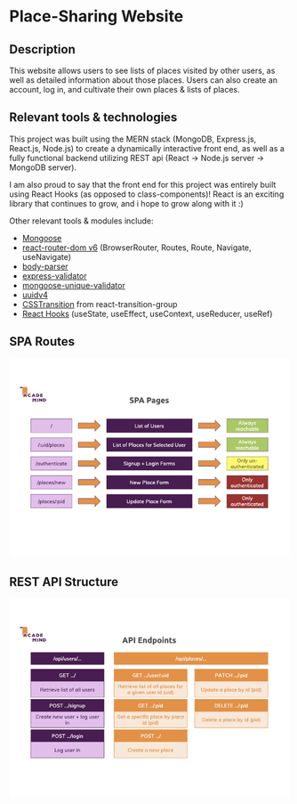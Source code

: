 # Place-Sharing Website

## Description

This website allows users to see lists of places visited by other users, as well as detailed information about those places.
Users can also create an account, log in, and cultivate their own places & lists of places.

## Relevant tools & technologies

This project was built using the MERN stack (MongoDB, Express.js, React.js, Node.js) to create a dynamically interactive front end, as well as a fully functional backend utilizing REST api
(React -> Node.js server -> MongoDB server).

I am also proud to say that the front end for this project was entirely built using React Hooks (as opposed to class-components)! React is an exciting library that continues to grow, and i hope to grow along with it :)

Other relevant tools & modules include:
- [Mongoose](https://mongoosejs.com/)
- [react-router-dom v6](https://reactrouter.com/docs/en/v6) (BrowserRouter, Routes, Route, Navigate, useNavigate)
- [body-parser](https://github.com/expressjs/body-parser#readme)
- [express-validator](https://express-validator.github.io/docs/)
- [mongoose-unique-validator](https://github.com/blakehaswell/mongoose-unique-validator#readme)
- [uuidv4](https://github.com/uuidjs/uuid#readme)
- [CSSTransition](http://reactcommunity.org/react-transition-group/css-transition) from react-transition-group
- [React Hooks](https://reactjs.org/docs/hooks-intro.html) (useState, useEffect, useContext, useReducer, useRef)

## SPA Routes

![SPA Routes](spa-routes.png)

## REST API Structure

![API Endpoints](api-endpoints.png)
